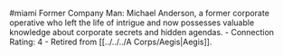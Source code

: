 #miami 
Former Company Man: Michael Anderson, a former corporate operative who left the life of intrigue and now possesses valuable knowledge about corporate secrets and hidden agendas. - Connection Rating: 4 - Retired from [[../../../A Corps/Aegis|Aegis]].